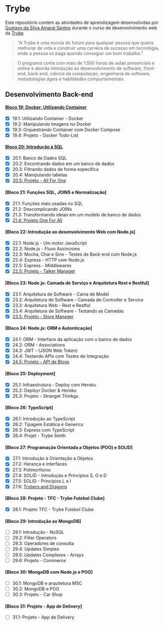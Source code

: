 # Trybe

Este repositório contém as atividades de aprendizagem desenvolvidas por [Gustavo da Silva Amaral Santos](www.linkedin.com/in/gustavocdn
) durante o curso de desenvolvimento web da [Trybe](https://www.betrybe.com/?utm_medium=cpc&utm_source=google&utm_campaign=Brand&utm_content=ad03_din_h&gclid=CjwKCAiA7dKMBhBCEiwAO_crFCnu6f_hgBnBpld8erD2suASUZYVox6BcCnMSH72rpOEhdVsvJ7GBRoCaiMQAvD_BwE)

>"A Trybe é uma escola do futuro para qualquer pessoa que queira melhorar de vida e construir uma carreira de sucesso em tecnologia, onde a pessoa só paga quando conseguir um bom trabalho."

>O programa conta com mais de 1.500 horas de aulas presenciais e online e aborda introdução ao desenvolvimento de software, front-end, back-end, ciência da computação, engenharia de software, metodologias ágeis e habilidades comportamentais.

## Desenvolvimento Back-end

#### [Bloco 19: Docker: Utilizando Container](https://github.com/GusttavoCDN/trybe_exercises_backend/tree/bloco_19)

* [x] 19.1: Utilizando Container - Docker
* [x] 19.2: Manipulando Imagens no Docker
* [x] 19.3: Orquestrando Container com Docker Compose
* [x] 19.4: Projeto - Docker Todo-List

#### [Bloco 20: Introdução à SQL](https://github.com/GusttavoCDN/trybe_exercises_backend/tree/bloco_20)

* [x] 20.1: Banco de Dados SQL
* [x] 20.2: Encontrando dados em um banco de dados
* [x] 20.3: Filtrando dados de forma específica
* [x] 20.4: Manipulando tabelas
* [x] [20.5: Projeto - All For One](https://github.com/GusttavoCDN/all_for_one)

#### [Bloco 21: Funções SQL, JOINS e Normalização]

* [x] 21.1: Funções mais usadas no SQL
* [x] 21.2: Descomplicando JOINs
* [x] 21.3: Transformando ideias em um modelo de banco de dados
* [x] [21.4: Projeto One For All](https://github.com/GusttavoCDN/one_for_all)

#### [Bloco 22: Introdução ao desenvolvimento Web com Node.js]

* [x] 22.1: Node.js - Um motor JavaScript
* [x] 22.2: Node.js - Fluxo Assíncrono
* [x] 22.3: Mocha, Chai e Sino - Testes de Back-end com Node.js
* [x] 22.4: Express - HTTP com Node.js
* [x] 22.5: Express - Middlewares
* [x] [22.5: Projeto - Talker Manager](https://github.com/GusttavoCDN/talker_manager)

#### [Bloco 23: Node.js: Camada de Serviço e Arquitetura Rest e Restful]

* [x] 23.1: Arquitetura de Software - Cama de Model
* [x] 23.2: Arquitetura de Software - Camada de Controller e Service
* [x] 23.3: Arquitetura Web - Rest e Restful
* [x] 23.4: Arquitetura de Software - Testando as Camadas
* [x] [23.5: Projeto - Store Manager](https://github.com/GusttavoCDN/store_manager)

#### [Bloco 24: Node.js: ORM e Autenticação]

* [x] 24.1: ORM - Interface da aplicação com o banco de dados
* [x] 24.2: ORM - Associations
* [x] 24.3: JWT - (JSON Web Token)
* [x] 24.4: Testando APIs com Testes de Integração
* [x] [24.5: Projeto - API de Blogs](https://github.com/GusttavoCDN/blog_api)

#### [Bloco 25: Deployment]

* [x] 25.1: Infraestrutura - Deploy com Heroku
* [x] 25.2: Deployr Docker & Heroku
* [x] 25.3: Projeto - Stranget Thinkgs

#### [Bloco 26: TypeScript]

* [x] 26.1: Introdução ao TypeScript
* [x] 26.2: Tipagem Estática e Generics
* [x] 26.3: Express com TypeScript
* [x] 26.4: Projet - Trybe Smith

#### [Bloco 27: Programação Orientada a Objetos (POO) e SOLID]

* [x] 27.1: Introdução à Orientação a Objetos
* [x] 27.2: Herança e Interfaces
* [x] 27.3: Polimorfismo
* [x] 27.4: SOLID - Introdução e Princípios S, O e D
* [x] 27.5: SOLID - Princípios L e I
* [x] 27.6: [Trybers and Dragons](https://github.com/GusttavoCDN/ts_trybers_and_dragons)

#### [Bloco 28: Projeto - TFC - Trybe Futebol Clube]

* [x] 28.1: Projeto TFC - Trybe Futebol Clube

#### [Bloco 29: Introdução ao MongoDB]

* [ ] 29.1: Introdução - NoSQL
* [ ] 29.2: Filter Operators
* [ ] 29.3: Operadores de consulta
* [ ] 29.4: Updates Simples
* [ ] 29.5: Updates Complexos - Arrays
* [ ] 29.6: Projeto - Commerce

#### [Bloco 30: MongoDB com Node.js e POO]

* [ ] 30.1: MongoDB e arquitetura MSC
* [ ] 30.2: MongoDB e POO
* [ ] 30.3: Projeto - Car Shop

#### [Bloco 31: Projeto - App de Delivery]

* [ ] 31.1: Projeto - App de Delivery
